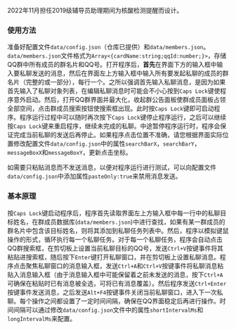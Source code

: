 2022年11月担任2019级辅导员助理期间为核酸检测提醒而设计。  
### 使用方法
准备好配置文件`data/config.json`（仓库已提供）和`data/members.json`。`data/members.json`文件格式为`Array<{cardName:string;qqId:number;}>`，存储QQ群中所有成员的群名片和QQ号。打开程序后，**首先**在界面下方的输入框中输入要私聊发送的消息，然后在界面左上方输入框中输入所有要发起私聊的成员的群名片（完整的或一部分），每行一个。之所以强调首先输入私聊消息，是因为如果首先输入了私聊对象列表，在编辑私聊消息时可能会不小心按到`Caps Lock`键使程序意外启动。然后，打开QQ群界面并最大化，收起群公告面板使群成员面板占领全部空间，点击群成员搜索按钮使搜索框出现。此时按`Caps Lock`键即可启动程序。程序运行过程中可以随时再次按下`Caps Lock`键停止程序运行，之后可以继续按`Caps Lock`键来重启程序，继续未完成的私聊。中途暂停程序运行时，程序会保证完成当前私聊的发送后再停止。如果程序点击位置不准确，请您根据界面实际位置修改配置文件`data/config.json`中的属性`searchBarX`，`searchBarY`，`messageBoxX`和`messageBoxY`，更新点击坐标。  

如需要只粘贴消息而不发送消息，以便对程序运行进行测试，可以向配置文件`data/config.json`中添加属性`pasteOnly:true`来禁用消息发送。
### 基本原理
按`Caps Lock`键启动程序后，程序首先读取界面左上方输入框中每一行中的私聊目标姓名，在群成员数据库(`data/members.json`)中进行查找，如果有某一群成员的群名片中包含该目标姓名，则将其添加到私聊任务列表中。然后，程序以模拟键鼠操作的形式，循环执行每一个私聊任务。对于每一个私聊任务，程序会自动点击QQ群搜索框，在剪切板上设置当前私聊目标的QQ号，发送`Ctrl+V`按键事件将其粘贴进搜索框，随后按下`Enter`键打开私聊窗口，并在剪切板上设置私聊消息。程序点击聚焦私聊窗口的消息输入框，发送`Ctrl+A`和`Ctrl+V`按键事件将私聊消息粘贴入消息输入框（由于消息输入框中可能保留着之前未发送的消息，按下`Ctrl+A`可确保在粘贴时已有消息被全选，可将已有消息覆盖）。然后程序发送`Ctrl+Enter`按键事件发送消息，之后发送`Alt+F4`按键事件关闭当前私聊窗口，进入下一次私聊。每个操作之间都设置了一定时间间隔，确保在QQ界面稳定后再进行操作。时间间隔可以通过修改`data/config.json`文件中的属性`shortIntervalMs`和`longIntervalMs`来配置。